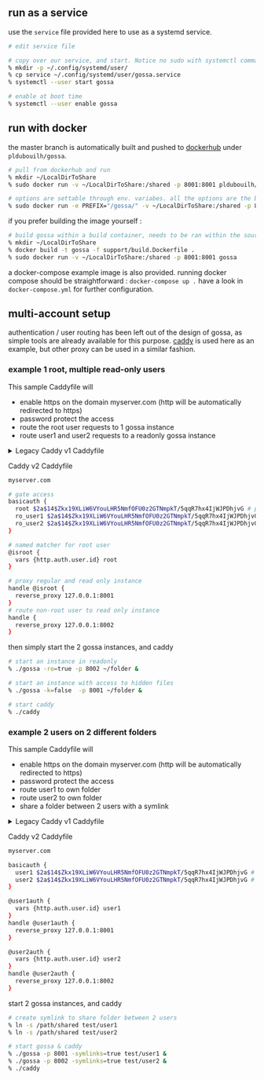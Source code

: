 ## run as a service

use the `service` file provided here to use as a systemd service.

```sh
# edit service file

# copy over our service, and start. Notice no sudo with systemctl command !
% mkdir -p ~/.config/systemd/user/
% cp service ~/.config/systemd/user/gossa.service
% systemctl --user start gossa

# enable at boot time
% systemctl --user enable gossa
```

## run with docker

the master branch is automatically built and pushed to [dockerhub](https://hub.docker.com/r/pldubouilh/gossa) under `pldubouilh/gossa`.

```sh
# pull from dockerhub and run
% mkdir ~/LocalDirToShare
% sudo docker run -v ~/LocalDirToShare:/shared -p 8001:8001 pldubouilh/gossa

# options are settable through env. variabes. all the options are the build.Dockerfile
% sudo docker run -e PREFIX="/gossa/" -v ~/LocalDirToShare:/shared -p 8001:8001 pldubouilh/gossa
```

if you prefer building the image yourself :

```sh
# build gossa within a build container, needs to be ran within the sources, ../ from here, and run
% mkdir ~/LocalDirToShare
% docker build -t gossa -f support/build.Dockerfile .
% sudo docker run -v ~/LocalDirToShare:/shared -p 8001:8001 gossa
```

a docker-compose example image is also provided. running docker compose should be straightforward : `docker-compose up .` have a look in `docker-compose.yml` for further configuration.

## multi-account setup

authentication / user routing has been left out of the design of gossa, as simple tools are already available for this purpose. [caddy](https://caddyserver.com) is used here as an example, but other proxy can be used in a similar fashion.

### example 1 root, multiple read-only users

This sample Caddyfile will
 + enable https on the domain myserver.com (http will be automatically redirected to https)
 + password protect the access
 + route the root user requests to 1 gossa instance
 + route user1 and user2 requests to a readonly gossa instance

<details>
  <summary>Legacy Caddy v1 Caddyfile</summary>
  
  ```sh
  myserver.com
  
  # proxy regular and read only instance
  proxy /   127.0.0.1:8001
  proxy /ro 127.0.0.1:8002 { without /ro }
  
  # reroute non-root user to read-only
  # cm9... is the output of `printf "root:password" | base64`
  rewrite {
    if {>Authorization} not "Basic cm9vdDpwYXNzd29yZA=="
    to /ro/{path}
  }
  
  # gate access
  basicauth / root     password
  basicauth / ro_user1 passworduser1
  basicauth / ro_user2 passworduser2
  ```
</details>

Caddy v2 Caddyfile

```sh
myserver.com

# gate access
basicauth {
  root $2a$14$Zkx19XLiW6VYouLHR5NmfOFU0z2GTNmpkT/5qqR7hx4IjWJPDhjvG # password is "hiccup"
  ro_user1 $2a$14$Zkx19XLiW6VYouLHR5NmfOFU0z2GTNmpkT/5qqR7hx4IjWJPDhjvG # password is "hiccup"
  ro_user2 $2a$14$Zkx19XLiW6VYouLHR5NmfOFU0z2GTNmpkT/5qqR7hx4IjWJPDhjvG # password is "hiccup"
}

# named matcher for root user
@isroot {
  vars {http.auth.user.id} root
}

# proxy regular and read only instance
handle @isroot {
  reverse_proxy 127.0.0.1:8001
}
# route non-root user to read only instance
handle {
  reverse_proxy 127.0.0.1:8002
}
```

then simply start the 2 gossa instances, and caddy

```sh
# start an instance in readonly
% ./gossa -ro=true -p 8002 ~/folder &

# start an instance with access to hidden files
% ./gossa -k=false  -p 8001 ~/folder &

# start caddy
% ./caddy
```

### example 2 users on 2 different folders

This sample Caddyfile will
 + enable https on the domain myserver.com (http will be automatically redirected to https)
 + password protect the access
 + route user1 to own folder
 + route user2 to own folder
 + share a folder between 2 users with a symlink

<details>
  <summary>Legacy Caddy v1 Caddyfile</summary>

  ```sh
  myserver.com
  
  proxy /user1 127.0.0.1:8001 { without /user1 }
  proxy /user2 127.0.0.1:8002 { without /user2 }
  
  basicauth / user1 passworduser1
  basicauth / user2 passworduser2
  
  rewrite {
    if {>Authorization} is "Basic dXNlcjE6cGFzc3dvcmR1c2VyMQ=="
    to /user1/{path}
  }
  
  rewrite {
    if {>Authorization} is "Basic dXNlcjI6cGFzc3dvcmR1c2VyMg=="
    to /user2/{path}
  }
  ```
</details>

Caddy v2 Caddyfile

```sh
myserver.com

basicauth {
  user1 $2a$14$Zkx19XLiW6VYouLHR5NmfOFU0z2GTNmpkT/5qqR7hx4IjWJPDhjvG # password is "hiccup"
  user2 $2a$14$Zkx19XLiW6VYouLHR5NmfOFU0z2GTNmpkT/5qqR7hx4IjWJPDhjvG # password is "hiccup"
}

@user1auth {
  vars {http.auth.user.id} user1 
}
handle @user1auth {
  reverse_proxy 127.0.0.1:8001
}

@user2auth {
  vars {http.auth.user.id} user2
}
handle @user2auth {
  reverse_proxy 127.0.0.1:8002
}
```

start 2 gossa instances, and caddy

```sh
# create symlink to share folder between 2 users
% ln -s /path/shared test/user1
% ln -s /path/shared test/user2

# start gossa & caddy
% ./gossa -p 8001 -symlinks=true test/user1 &
% ./gossa -p 8002 -symlinks=true test/user2 &
% ./caddy
```
